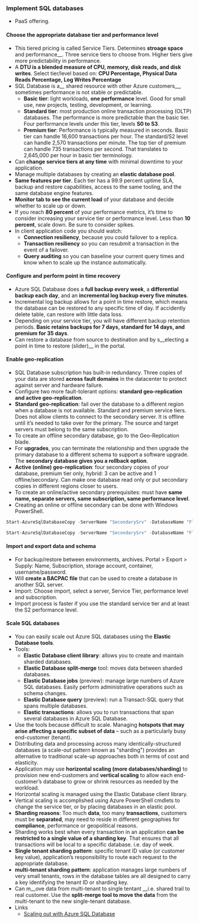 ### Implement SQL databases
  * PaaS offering.

#### Choose the appropriate database tier and performance level
  * This tiered pricing is called Service Tiers. Determines __stroage space__ and performance__. Three service tiers to choose from. Higher tiers give more predictability in performance.
  * A __DTU is a blended measure of CPU, memory, disk reads, and disk writes__. Select tier/level based on: __CPU Percentage, Physical Data Reads Percentage, Log Writes Percentage__
  * SQL Database is a__ shared resource with other Azure customers__, sometimes performance is not stable or predictable.
    - __Basic tier__: light workloads, __one performance__ level. Good for small use, new projects, testing, development, or learning.
    - __Standard tier__: most production online transaction processing (OLTP) databases. The performance is more predictable than the basic tier. Four performance levels under this tier, levels __S0 to S3__.
    - __Premium tier__: Performance is typically measured in seconds. Basic tier can handle 16,600 transactions per hour. The standard/S2 level can handle 2,570 transactions per minute. The top tier of premium can handle 735 transactions per second. That translates to 2,645,000 per hour in basic tier terminology.
  * Can __change service tiers at any time__ with minimal downtime to your application.
  * Manage multiple databases by creating an __elastic database pool__.
  * __Same features per tier__. Each tier has a 99.9 percent uptime SLA, backup and restore capabilities, access to the same tooling, and the same database engine features.
  * __Monitor tab to see the current load__ of your database and decide whether to scale up or down.
  * If you reach __80 percent__ of your performance metrics, it’s time to consider increasing your service tier or performance level. Less than __10 percent__, scale down. Be sure to consider spikes.
  * In client application code you should watch:
    - __Connection resiliency__, because you could failover to a replica.
    - __Transaction resiliency__ so you can resubmit a transaction in the event of a failover.
    - __Query auditing__ so you can baseline your current query times and know when to scale up the instance automatically.

#### Configure and perform point in time recovery
  * Azure SQL Database does a __full backup every week__, a __differential backup each day__, and an __incremental log backup every five minutes__.
  * Incremental log backup allows for a point in time restore, which means the database can be restored to any specific time of day. If accidently delete table, can restore with little data loss.
  * Depending on your service tier, you will have different backup retention periods. __Basic retains backups for 7 days, standard for 14 days, and premium for 35 days__.
  * Can restore a database from source to destination and by s__electing a point in time to restore (slider)__ in the portal.

#### Enable geo-replication
  * SQL Database subscription has built-in redundancy. Three copies of your data are stored __across fault domains__ in the datacenter to protect against server and hardware failure.
  * Configure two more fault-tolerant options: __standard geo-replication and active geo-replication__.
  * __Standard geo-replication__: fail over the database to a different region when a database is not available. Standard and premium service tiers. Does not allow clients to connect to the secondary server. It is offline until it’s needed to take over for the primary. The source and target servers must belong to the same subscription.
  * To create an offline secondary database, go to the Geo-Replication blade. 
  * For __upgrades__, you can terminate the relationship and then upgrade the primary database to a different schema to support a software upgrade. The __secondary database gives you a rollback option__.
  * __Active (online) geo-replication__: four secondary copies of your database, premium tier only, hybrid: 3 can be active and 1 offline/secondary. Can make one database read only or put secondary copies in different regions closer to users.
  * To create an online/active secondary prerequisites: must have __same name, separate servers, same subscription, same performance level__.
  * Creating an online or offline secondary can be done with Windows PowerShell.

  ```powershell
  Start-AzureSqlDatabaseCopy -ServerName "SecondarySrv" -DatabaseName "Flashcards" -PartnerServer "NewServer" –ContinuousCopy  # active/online

  Start-AzureSqlDatabaseCopy -ServerName "SecondarySrv" -DatabaseName "Flashcards" -PartnerServer "NewServer" –ContinuousCopy -OfflineSecondary   # offline
  ```

#### Import and export data and schema
  * For backup/restore between environments, archives.  Portal > Export > Supply: Name, Subscription, storage account, container, username/password.
  * Will __create a BACPAC file__ that can be used to create a database in another SQL server.
  * Import: Choose import, select a server, Service Tier, performance level and subscription.
  * Import process is faster if you use the standard service tier and at least the S2 performance level.

#### Scale SQL databases
  * You can easily scale out Azure SQL databases using the __Elastic Database tools__.  
  * Tools:
    - __Elastic Database client library__: allows you to create and maintain sharded databases.
    - __Elastic Database split-merge__ tool: moves data between sharded databases. 
    - __Elastic Database jobs__ (preview): manage large numbers of Azure SQL databases. Easily perform administrative operations such as schema changes.
    - __Elastic Database query__ (preview): run a Transact-SQL query that spans multiple databases.
    - __Elastic transactions__: allows you to run transactions that span several databases in Azure SQL Database.
  * Use the tools because difficult to scale. Managing __hotspots that may arise affecting a specific subset of data__ – such as a particularly busy end-customer (tenant).
  * Distributing data and processing across many identically-structured databases (a scale-out pattern known as "sharding") provides an alternative to traditional scale-up approaches both in terms of cost and elasticity.
  * Application may use __horizontal scaling (more databases/sharding)__ to provision new end-customers and __vertical scaling__ to allow each end-customer’s database to grow or shrink resources as needed by the workload.
  * Horizontal scaling is managed using the Elastic Database client library.
  * Vertical scaling is accomplished using Azure PowerShell cmdlets to change the service tier, or by placing databases in an elastic pool.
  * __Sharding reasons__: Too much __data__, too many __transactions__, customers must be __separated__, may need to reside in different geographies for __compliance__, performance or geopolitical reasons.
  * Sharding works best when every transaction in an application __can be restricted to a single value of a sharding key__. That ensures that all transactions will be local to a specific database. i.e. day of week.
  * __Single tenant sharding pattern__: specific tenant ID value (or customer key value), application’s responsibility to route each request to the appropriate database.
  * __multi-tenant sharding pattern__: application manages large numbers of very small tenants, rows in the database tables are all designed to carry a key identifying the tenant ID or sharding key.
  * Can m__ove data from multi-tenant to single tentant __i.e. shared trail to real customer. Use the __split-merge tool to move the data__ from the multi-tenant to the new single-tenant database.
  * Links
    - [Scaling out with Azure SQL Database](https://azure.microsoft.com/en-us/documentation/articles/sql-database-elastic-scale-introduction/)


